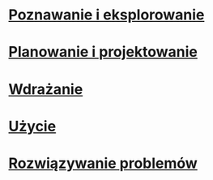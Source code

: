 # <a name="understand-and-exploreunderstandexplorewhatisata"></a>[Poznawanie i eksplorowanie](/understand-explore/what-is-ata)
# <a name="plan-and-designplandesignataarchitecture"></a>[Planowanie i projektowanie](/plan-design/ata-architecture)
# <a name="deployadvancedthreatanalyticsdeployusepreinstallata"></a>[Wdrażanie](/advanced-threat-analytics/deploy-use/preinstall-ata)
# <a name="useadvancedthreatanalyticsdeployuseoperateata"></a>[Użycie](/advanced-threat-analytics/deploy-use/operate-ata)
# <a name="troubleshoottroubleshoottroubleshootingataknownerrors"></a>[Rozwiązywanie problemów](/troubleshoot/troubleshooting-ata-known-errors)


<!--HONumber=Oct16_HO5-->


